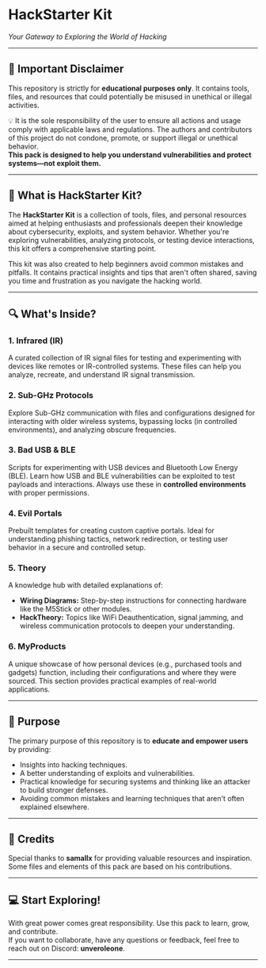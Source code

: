 # **HackStarter Kit**  
*Your Gateway to Exploring the World of Hacking*

---

## 📜 **Important Disclaimer**

This repository is strictly for **educational purposes only**. It contains tools, files, and resources that could potentially be misused in unethical or illegal activities.

💡 It is the sole responsibility of the user to ensure all actions and usage comply with applicable laws and regulations. The authors and contributors of this project do not condone, promote, or support illegal or unethical behavior.  
**This pack is designed to help you understand vulnerabilities and protect systems—not exploit them.**

---

## 🧰 **What is HackStarter Kit?**

The **HackStarter Kit** is a collection of tools, files, and personal resources aimed at helping enthusiasts and professionals deepen their knowledge about cybersecurity, exploits, and system behavior. Whether you're exploring vulnerabilities, analyzing protocols, or testing device interactions, this kit offers a comprehensive starting point.

This kit was also created to help beginners avoid common mistakes and pitfalls. It contains practical insights and tips that aren't often shared, saving you time and frustration as you navigate the hacking world.

---

## 🔍 **What's Inside?**

### **1. Infrared (IR)**
A curated collection of IR signal files for testing and experimenting with devices like remotes or IR-controlled systems. These files can help you analyze, recreate, and understand IR signal transmission.

### **2. Sub-GHz Protocols**
Explore Sub-GHz communication with files and configurations designed for interacting with older wireless systems, bypassing locks (in controlled environments), and analyzing obscure frequencies.

### **3. Bad USB & BLE**
Scripts for experimenting with USB devices and Bluetooth Low Energy (BLE). Learn how USB and BLE vulnerabilities can be exploited to test payloads and interactions. Always use these in **controlled environments** with proper permissions.

### **4. Evil Portals**
Prebuilt templates for creating custom captive portals. Ideal for understanding phishing tactics, network redirection, or testing user behavior in a secure and controlled setup.

### **5. Theory**
A knowledge hub with detailed explanations of:
- **Wiring Diagrams:** Step-by-step instructions for connecting hardware like the M5Stick or other modules.
- **HackTheory:** Topics like WiFi Deauthentication, signal jamming, and wireless communication protocols to deepen your understanding.

### **6. MyProducts**
A unique showcase of how personal devices (e.g., purchased tools and gadgets) function, including their configurations and where they were sourced. This section provides practical examples of real-world applications.

---

## 🎯 **Purpose**

The primary purpose of this repository is to **educate and empower users** by providing:
- Insights into hacking techniques.
- A better understanding of exploits and vulnerabilities.
- Practical knowledge for securing systems and thinking like an attacker to build stronger defenses.
- Avoiding common mistakes and learning techniques that aren't often explained elsewhere.

---

## 👥 **Credits**

Special thanks to **samallx** for providing valuable resources and inspiration. Some files and elements of this pack are based on his contributions.

---

## 💻 **Start Exploring!**

With great power comes great responsibility. Use this pack to learn, grow, and contribute.  
If you want to collaborate, have any questions or feedback, feel free to reach out on Discord: **unveroleone**.

--- 